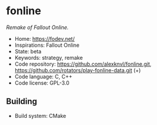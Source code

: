 # fonline

_Remake of Fallout Online._

- Home: https://fodev.net/
- Inspirations: Fallout Online
- State: beta
- Keywords: strategy, remake
- Code repository: https://github.com/alexknvl/fonline.git, https://github.com/rotators/play-fonline-data.git (+)
- Code language: C, C++
- Code license: GPL-3.0

## Building

- Build system: CMake
